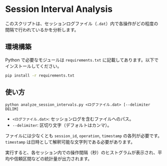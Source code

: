 # Session Interval Analysis

このスクリプトは、セッションログファイル（`.dat`）内で各操作がどの程度の間隔で行われているかを分析します。

## 環境構築

Python で必要なモジュールは `requirements.txt` に記載してあります。以下でインストールしてください。

```bash
pip install -r requirements.txt
```

## 使い方

```
python analyze_session_intervals.py <ログファイル.dat> [--delimiter DELIM]
```

- `<ログファイル.dat>`: セッションログを含むファイルへのパス。
- `--delimiter`: 区切り文字（デフォルトはカンマ）。

ファイルには少なくとも `session_id`, `operation`, `timestamp` の各列が必要です。`timestamp` は日時として解釈可能な文字列である必要があります。

実行すると、各セッション内での操作間隔（秒）のヒストグラムが表示され、平均や信頼区間などの統計量が出力されます。

